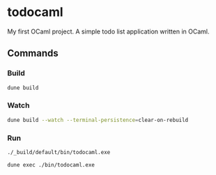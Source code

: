 # todocaml
My first OCaml project.
A simple todo list application written in OCaml.

## Commands

### Build

```sh
dune build
```
### Watch

```sh
dune build --watch --terminal-persistence=clear-on-rebuild 
```

### Run

```sh
./_build/default/bin/todocaml.exe 
```

```sh
dune exec ./bin/todocaml.exe   
```

